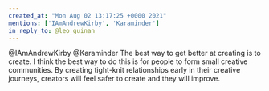```yaml
---
created_at: "Mon Aug 02 13:17:25 +0000 2021"
mentions: ['IAmAndrewKirby', 'Karaminder']
in_reply_to: @leo_guinan
---
```


@IAmAndrewKirby @Karaminder The best way to get better at creating is to create. I think the best way to do this is for people to form small creative communities. By creating tight-knit relationships early in their creative journeys, creators will feel safer to create and they will improve.